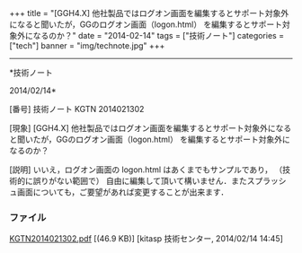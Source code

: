 ﻿+++
title = "[GGH4.X] 他社製品ではログオン画面を編集するとサポート対象外になると聞いたが，GGのログオン画面（logon.html） を編集するとサポート対象外になるのか？"
date = "2014-02-14"
tags = ["技術ノート"]
categories = ["tech"]
banner = "img/technote.jpg"
+++

-----------------------------------------------------------------------------------------------------------------------------

*技術ノート

2014/02/14*


[番号]
技術ノート KGTN 2014021302

[現象]
[GGH4.X]
他社製品ではログオン画面を編集するとサポート対象外になると聞いたが，GGのログオン画面（logon.html）
を編集するとサポート対象外になるのか？

[説明]
いいえ，ログオン画面の logon.html はあくまでもサンプルであり，
（技術的に誤りがない範囲で）
自由に編集して頂いて構いません．またスプラッシュ画面についても，ご要望があれば変更することが出来ます．


### ファイル

 
 


[KGTN2014021302.pdf](http://techreport.kitasp.net/attachments/download/1570/KGTN2014021302.pdf)
 [(46.9 KB)] [kitasp 技術センター, 2014/02/14
14:45]


 


 

